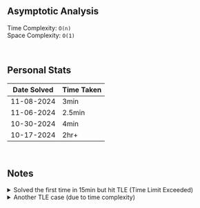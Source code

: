 ## Asymptotic Analysis  
Time Complexity: `O(n)`  
Space Complexity: `O(1)`  


&nbsp;  


## Personal Stats
| Date Solved | Time Taken |
| ----------- | ---------- |
| 11-08-2024 | 3min |  
| 11-06-2024 | 2.5min |  
| 10-30-2024 | 4min |  
| 10-17-2024 | 2hr+ |  


&nbsp;  


## Notes  

<details>
    <summary>Solved the first time in 15min but hit TLE (Time Limit Exceeded)</summary>
    
        class Solution(object):
        def rotate(self, nums, k):
            """
            :type nums: List[int]
            :type k: int
            :rtype: None Do not return anything, modify nums in-place instead.
            """
            k = k % len(nums)

            subt = len(nums) - k

            if k == 0:
                return None
            
            for i in range(subt):
                nums.append(nums[i])

            for j in range(subt):
                nums.pop(0)        
</details>

<details>
    <summary>Another TLE case (due to time complexity)</summary>
    
        class Solution(object):
            def rotate(self, nums, k):
                """
                :type nums: List[int]
                :type k: int
                :rtype: None Do not return anything, modify nums in-place instead.
                """
                k = k % len(nums)

                if k == 0:
                    return None

                loop = len(nums) - k

                for index in range(loop, len(nums)):
                    i = index
                    for j in range(loop):
                        temp = nums[i]
                        nums[i] = nums[i-1]
                        nums[i-1] = temp

                        i -= 1

</details>
